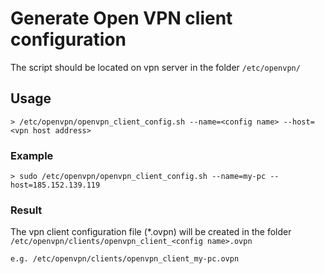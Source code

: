 # Generate Open VPN client configuration

The script should be located on vpn server in the folder `/etc/openvpn/`

## Usage
```
> /etc/openvpn/openvpn_client_config.sh --name=<config name> --host=<vpn host address>
```

### Example
```
> sudo /etc/openvpn/openvpn_client_config.sh --name=my-pc --host=185.152.139.119
```

### Result
The vpn client configuration file (*.ovpn) will be created in the folder `/etc/openvpn/clients/openvpn_client_<config name>.ovpn`
```
e.g. /etc/openvpn/clients/openvpn_client_my-pc.ovpn
```